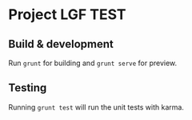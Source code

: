 # Project LGF TEST

## Build & development
Run `grunt` for building and `grunt serve` for preview.

## Testing
Running `grunt test` will run the unit tests with karma.
